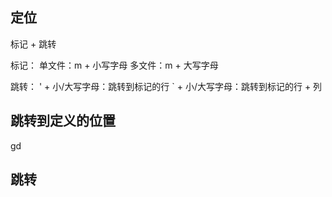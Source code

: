 
## 定位
标记 + 跳转

标记：
单文件：m + 小写字母
多文件：m + 大写字母

跳转：
' + 小/大写字母：跳转到标记的行
\` + 小/大写字母：跳转到标记的行 + 列




## 跳转到定义的位置

gd




## 跳转









 